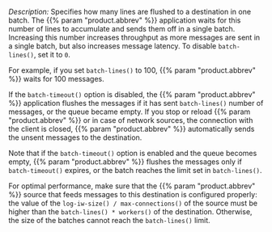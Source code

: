 ---
---
<!-- DISCLAIMER: This file is based on the syslog-ng Open Source Edition documentation https://github.com/balabit/syslog-ng-ose-guides/commit/2f4a52ee61d1ea9ad27cb4f3168b95408fddfdf2 and is used under the terms of The syslog-ng Open Source Edition Documentation License. The file has been modified by Axoflow. -->
*Description:* Specifies how many lines are flushed to a destination in one batch. The {{% param "product.abbrev" %}} application waits for this number of lines to accumulate and sends them off in a single batch. Increasing this number increases throughput as more messages are sent in a single batch, but also increases message latency. To disable `batch-lines()`, set it to `0`.

For example, if you set `batch-lines()` to 100, {{% param "product.abbrev" %}} waits for 100 messages.

If the `batch-timeout()` option is disabled, the {{% param "product.abbrev" %}} application flushes the messages if it has sent `batch-lines()` number of messages, or the queue became empty. If you stop or reload {{% param "product.abbrev" %}} or in case of network sources, the connection with the client is closed, {{% param "product.abbrev" %}} automatically sends the unsent messages to the destination.

Note that if the `batch-timeout()` option is enabled and the queue becomes empty, {{% param "product.abbrev" %}} flushes the messages only if `batch-timeout()` expires, or the batch reaches the limit set in `batch-lines()`.

For optimal performance, make sure that the {{% param "product.abbrev" %}} source that feeds messages to this destination is configured properly: the value of the `log-iw-size() / max-connections()` of the source must be higher than the `batch-lines() * workers()` of the destination. Otherwise, the size of the batches cannot reach the `batch-lines()` limit.
